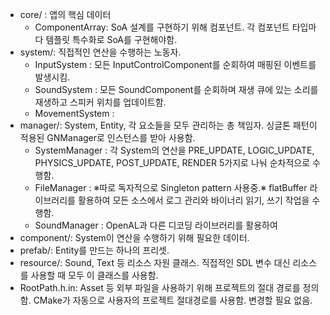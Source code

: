 - core/ : 앱의 핵심 데이터
  - ComponentArray: SoA 설계를 구현하기 위해 컴포넌트.
  각 컴포넌트 타입마다 템플릿 특수화로 SoA를 구현해야함.
- system/: 직접적인 연산을 수행하는 노동자.
  - InputSystem : 모든 InputControlComponent를 순회하여 매핑된 이벤트를 발생시킴.
  - SoundSystem : 모든 SoundComponent를 순회하며 재생 큐에 있는 
  소리를 재생하고 스피커 위치를 업데이트함.
  - MovementSystem : 
- manager/: System, Entity, 각 요소들을 모두 관리하는 총 책임자. 싱글톤 패턴이 적용된 GNManager로 인스턴스를 받아 사용함.
  - SystemManager : 각 System의 연산을 PRE_UPDATE, LOGIC_UPDATE, PHYSICS_UPDATE, POST_UPDATE, RENDER 5가지로 나눠 순차적으로 수행함. 
  - FileManager : ※따로 독자적으로 Singleton pattern 사용중.※ flatBuffer 라이브러리를 활용하여 모든 소스에서 로그 관리와 바이너리 읽기, 쓰기 작업을 수행함.
  - SoundManager : OpenAL과 다른 디코딩 라이브러리를 활용하여 
- component/: System이 연산을 수행하기 위해 필요한 데이터.
- prefab/: Entity를 만드는 하나의 프리셋.
- resource/: Sound, Text 등 리소스 자원 클래스. 직접적인 SDL 변수 대신  리소스를 사용할 때 모두 이 클래스를 사용함.
- RootPath.h.in: Asset 등 외부 파일을 사용하기 위해 프로젝트의 절대 경로를 정의함. CMake가 자동으로 사용자의 프로젝트 절대경로를 사용함. 변경할 필요 없음. 